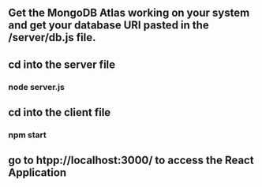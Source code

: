 ## Get the MongoDB Atlas working on your system and get your database URI pasted in the /server/db.js file.

## cd into the server file
### node server.js

## cd into the client file
### npm start

## go to htpp://localhost:3000/ to access the React Application


